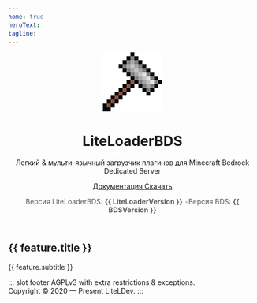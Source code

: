 ```yaml
---
home: true
heroText: 
tagline: 
---
```


<!-- translated -->

<main aria-labelledby="main-title">
  <header class="hero">
    <img src="/assets/LL-Logo.png" alt="hero"> 
    <h1 id="main-title">
      LiteLoaderBDS
    </h1>
    <p class="description">
      Легкий &amp; мульти-язычный загрузчик плагинов для Minecraft Bedrock Dedicated Server
    </p>
    <p class="action">
      <a href="/ru_RU/" class="nav-link action-button documentation-button">
        Документация
      </a>
      <a href="https://github.com/LiteLDev/LiteLoaderBDS/releases/latest" class="nav-link action-button download-button">
        Скачать
      </a>
    </p>
    <p class="version">Версия LiteLoaderBDS: <b>{{ LiteLoaderVersion }}</b> <span>•</span>Версия BDS: <b>{{ BDSVersion }}</b></p>
  </header>
  <div class="features">
    <div class="feature" v-for="feature in LiteLoaderFeatures" :id="feature.title">
      <h2>{{ feature.title }}</h2>
      <p>{{ feature.subtitle }}</p>
    </div>
  </div>
</main>

::: slot footer
AGPLv3 with extra restrictions & exceptions. <br /> Copyright © 2020 — Present LiteLDev.
:::

<style>
  .version {
    opacity: 0.7;
    margin: 0 3px;
  }

  .version span {
    opacity: 0.3;
  }
</style>

<script>
export default {
  data() {
    return {
      LiteLoaderFeatures: [
        {
          title: "Открытый",
          subtitle: "Полный доступ ко всем функциям и классам"
        },
        {
          title: "Эффективный",
          subtitle: "Автоматически сгенерированные заголовки C++ "
        },
        {
          title: "Расширяемый",
          subtitle: "Мощное апи"
        }
      ],
      LiteLoaderVersion: "2.X.X",
      BDSVersion: "1.XX.X",
    }
  },
  mounted() {
    fetch("https://api.github.com/repos/LiteLDev/LiteLoaderBDS/tags")
      .then(response => response.json())
      .then(information => {
        this.LiteLoaderVersion = information[0].name;
      });
    
    fetch('https://raw.githubusercontent.com/LiteLDev/LiteLoaderBDS/main/Scripts/LINK.txt')
      .then(response => response.text())
      .then(bdsurl => {
        let BdsVersion = bdsurl.split('/')
        BdsVersion = BdsVersion[BdsVersion.length - 1].split('-')
        BdsVersion = BdsVersion[BdsVersion.length - 1].replace('.zip', '')

        this.BDSVersion = BdsVersion;
      })
  }
}
</script>